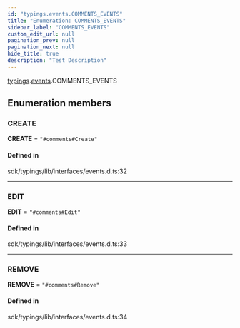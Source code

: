 ```yaml
---
id: "typings.events.COMMENTS_EVENTS"
title: "Enumeration: COMMENTS_EVENTS"
sidebar_label: "COMMENTS_EVENTS"
custom_edit_url: null
pagination_prev: null
pagination_next: null
hide_title: true
description: "Test Description"
---
```


[typings](../namespaces/typings.md).[events](../namespaces/typings.events.md).COMMENTS_EVENTS

## Enumeration members

### CREATE

**CREATE** = `"#comments#Create"`

#### Defined in

sdk/typings/lib/interfaces/events.d.ts:32

---

### EDIT

**EDIT** = `"#comments#Edit"`

#### Defined in

sdk/typings/lib/interfaces/events.d.ts:33

---

### REMOVE

**REMOVE** = `"#comments#Remove"`

#### Defined in

sdk/typings/lib/interfaces/events.d.ts:34
